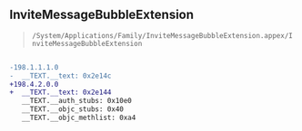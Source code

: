 ## InviteMessageBubbleExtension

> `/System/Applications/Family/InviteMessageBubbleExtension.appex/InviteMessageBubbleExtension`

```diff

-198.1.1.1.0
-  __TEXT.__text: 0x2e14c
+198.4.2.0.0
+  __TEXT.__text: 0x2e144
   __TEXT.__auth_stubs: 0x10e0
   __TEXT.__objc_stubs: 0x40
   __TEXT.__objc_methlist: 0xa4

```
